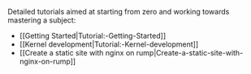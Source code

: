 <!-- GENERATED BY makemainpages.sh.  DO NOT EDIT -->

Detailed tutorials aimed at starting from zero and working towards mastering a subject:

- [[Getting Started|Tutorial:-Getting-Started]]
- [[Kernel development|Tutorial:-Kernel-development]]
- [[Create a static site with nginx on rump|Create-a-static-site-with-nginx-on-rump]]